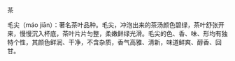 茶

毛尖（máo jiān）：著名茶叶品种。毛尖，冲泡出来的茶汤颜色碧绿，茶叶舒张开来，慢慢沉入杯底，茶叶片片匀整，柔嫩鲜绿光滑。毛尖的色、香、味、形均有独特个性，其颜色鲜润、干净，不含杂质，香气高雅、清新，味道鲜爽、醇香、回甘。



